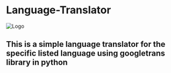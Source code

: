 # Language-Translator
![Logo](https://80907-519125-raikfcquaxqncofqfm.stackpathdns.com/wp-content/uploads/2019/09/machine-translation-google.jpg)

<h2>This is a simple language translator for the specific listed language using googletrans library in python</h2>
